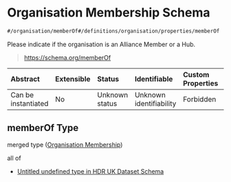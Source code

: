 # Organisation Membership Schema

```txt
#/organisation/memberOf#/definitions/organisation/properties/memberOf
```

Please indicate if the organisation is an Alliance Member or a Hub.

> <https://schema.org/memberOf>

| Abstract            | Extensible | Status         | Identifiable            | Custom Properties | Additional Properties | Access Restrictions | Defined In                                                                                        |
| :------------------ | :--------- | :------------- | :---------------------- | :---------------- | :-------------------- | :------------------ | :------------------------------------------------------------------------------------------------ |
| Can be instantiated | No         | Unknown status | Unknown identifiability | Forbidden         | Allowed               | none                | [dataset.schema.json*](../../../schema/dataset/latest/dataset.schema.json "open original schema") |

## memberOf Type

merged type ([Organisation Membership](dataset-definitions-organisation-metadata-properties-organisation-membership.md))

all of

*   [Untitled undefined type in HDR UK Dataset Schema](dataset-definitions-organisation-metadata-properties-organisation-membership-allof-0.md "check type definition")

